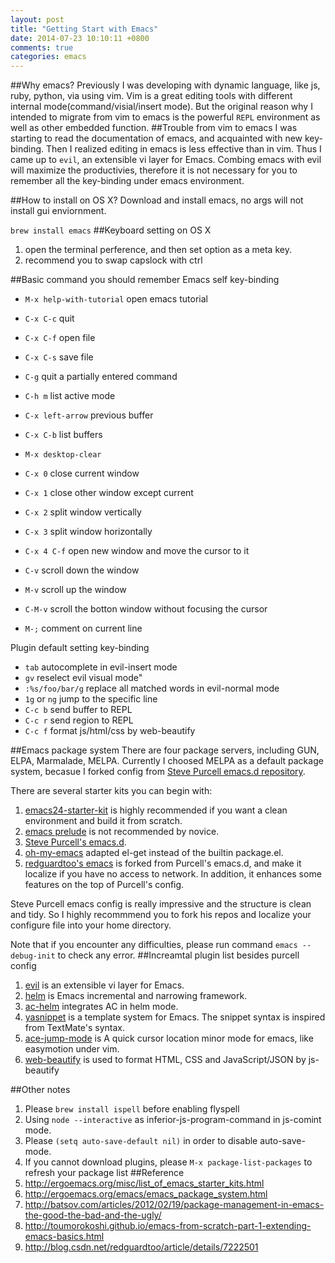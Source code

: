 ```yaml
---
layout: post
title: "Getting Start with Emacs"
date: 2014-07-23 10:10:11 +0800
comments: true
categories: emacs
---
```

##Why emacs?
Previously I was developing with dynamic language, like js, ruby, python, via using vim. Vim is a great editing tools with different internal mode(command/visial/insert mode). But the original reason why I intended to migrate from vim to emacs is the powerful `REPL` environment as well as other embedded function.
##Trouble from vim to emacs
I was starting to read the documentation of emacs, and acquainted with new key-binding. Then I realized editing in emacs is less effective than in vim. Thus I came up to `evil`, an extensible vi layer for Emacs. Combing emacs with evil will maximize the productivies, therefore it is not necessary for you to remember all the key-binding under emacs environment.

<!--more-->

##How to install on OS X?
Download and install emacs, no args will not install gui enviornment.

`brew install emacs`
##Keyboard setting on OS X
1. open the terminal perference, and then set option as a meta key.
2. recommend you to swap capslock with ctrl

##Basic command you should remember
Emacs self key-binding

* `M-x help-with-tutorial` open emacs tutorial
* `C-x C-c` quit
* `C-x C-f` open file
* `C-x C-s` save file
* `C-g` quit a partially entered command
* `C-h m` list active mode

* `C-x left-arrow` previous buffer
* `C-x C-b` list buffers
* `M-x desktop-clear`

* `C-x 0` close current window
* `C-x 1` close other window except current
* `C-x 2` split window vertically
* `C-x 3` split window horizontally
* `C-x 4 C-f` open new window and move the cursor to it

* `C-v` scroll down the window
* `M-v` scroll up the window
* `C-M-v` scroll the botton window without focusing the cursor

* `M-;` comment on current line

Plugin default setting key-binding

* `tab` autocomplete in evil-insert mode
* `gv` reselect evil visual mode"
* `:%s/foo/bar/g` replace all matched words in evil-normal mode
* `1g` or `ng` jump to the specific line
* `C-c b` send buffer to REPL
* `C-c r` send region to REPL
* `C-c f` format js/html/css by web-beautify


##Emacs package system
There are four package servers, including GUN, ELPA, Marmalade, MELPA. Currently I choosed MELPA as a default package system, becasue I forked config from [Steve Purcell emacs.d repository](https://github.com/purcell/emacs.d/ "Title").

There are several starter kits you can begin with:

1. [emacs24-starter-kit](https://github.com/eschulte/emacs24-starter-kit) is highly recommended if you want a clean environment and build it from scratch.
2. [emacs prelude](https://github.com/bbatsov/prelude) is not recommended by novice.
3. [Steve Purcell's emacs.d](https://github.com/purcell/emacs.d).
4. [oh-my-emacs](https://github.com/xiaohanyu/oh-my-emacs) adapted el-get instead of the builtin package.el.
5. [redguardtoo's emacs](https://github.com/redguardtoo/emacs.d) is forked from Purcell's emacs.d, and make it localize if you have no access to network. In addition, it enhances some features on the top of Purcell's config.

Steve Purcell emacs config is really impressive and the structure is clean and tidy. So I highly recommmend you to fork his repos and localize your configure file into your home directory.

Note that if you encounter any difficulties, please run command `emacs --debug-init` to check any error.
##Increamtal plugin list besides purcell config
1. [evil](https://gitorious.org/evil/pages/Home) is an extensible vi layer for Emacs.
2. [helm](https://github.com/emacs-helm/helm) is Emacs incremental and narrowing framework.
3. [ac-helm](https://github.com/yasuyk/ac-helm) integrates AC in helm mode.
4. [yasnippet](https://github.com/capitaomorte/yasnippet) is a template system for Emacs. The snippet syntax is inspired from TextMate's syntax.
5. [ace-jump-mode](https://github.com/yasuyk/ac-helm) is A quick cursor location minor mode for emacs, like easymotion under vim.
6. [web-beautify](https://github.com/yasuyk/web-beautify) is used to format HTML, CSS and JavaScript/JSON by js-beautify

##Other notes
1. Please `brew install ispell` before enabling flyspell
2. Using `node --interactive` as inferior-js-program-command in js-comint mode.
3. Please `(setq auto-save-default nil)` in order to disable auto-save-mode.
4. If you cannot download plugins, please `M-x package-list-packages` to refresh your package list
##Reference
1. http://ergoemacs.org/misc/list_of_emacs_starter_kits.html
2. http://ergoemacs.org/emacs/emacs_package_system.html
3. http://batsov.com/articles/2012/02/19/package-management-in-emacs-the-good-the-bad-and-the-ugly/
4. http://toumorokoshi.github.io/emacs-from-scratch-part-1-extending-emacs-basics.html
5. http://blog.csdn.net/redguardtoo/article/details/7222501

